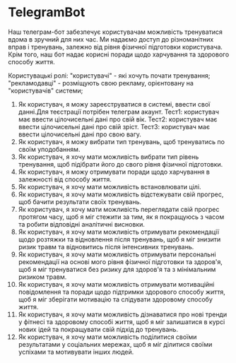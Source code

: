 # TelegramBot

Наш телеграм-бот забезпечує користувачам можливість тренуватися вдома в зручний для них час. Ми надаємо доступ до різноманітних вправ і тренувань, залежно від рівня фізичної підготовки користувача. Крім того, наш бот надає корисні поради щодо харчування та здорового способу життя.

Користувацькі ролі:
"користувачі" - які хочуть почати тренування;
"рекламодавці" - розміщують свою рекламу, орієнтовану на "користувачів" системи;

1) Як користувач, я можу зареєструватися в системі, ввести свої данні.Для теєстрації потрібен телеграм акаунт.
   Тест1: користувач має ввести цілочисельні дані про свій вік.
   Тест2: користувач має ввести цілочисельні дані про свій зріст.
   Тест3: користувач має ввести цілочисельні дані про свою вагу.
2) Як користувач, я можу вибрати тип тренувань, щоб тренуватись по своїм уподобанням.
3) Як користувач, я хочу мати можливість вибрати тип рівень тренування, щоб підібрати його до свого рівня фізичної підготовки.
4) Як користувач, я можу отримувати поради щодо харчування в залежності від способу життя.
5) Як користувач, я хочу мати можливість встановлювати цілі.
6) Як користувач, я хочу мати можливість відстежувати свій прогрес, щоб бачити результати своїх тренувань.
7) Як користувач, я хочу мати можливість переглядати свій прогрес протягом часу, щоб я міг стежити за тим, як я покращуюсь з часом та робити відповідні аналітичні висновки.
8) Як користувач, я хочу мати можливість отримувати рекомендації щодо розтяжки та відновлення після тренувань, щоб я міг знизити ризик травм та відновитись після інтенсивних тренувань.
9) Як користувач, я хочу мати можливість отримувати персональні рекомендації на основі мого рівня фізичної підготовки та здоров'я, щоб я міг тренуватися без ризику для здоров'я та з мінімальним ризиком травм.
10) Як користувач, я хочу мати можливість отримувати мотиваційні повідомлення та поради щодо підтримки здорового способу життя, щоб я міг зберігати мотивацію та слідувати здоровому способу життя.
11) Як користувач, я хочу мати можливість дізнаватися про нові тренди у фітнесі та здоровому способі життя, щоб я міг залишатися в курсі нових ідей та покращувати свій підхід до тренувань.
12) Як користувач, я хочу мати можливість поділитися своїми результатами у соціальних мережах, щоб я міг ділитися своїми успіхами та мотивувати інших людей.
